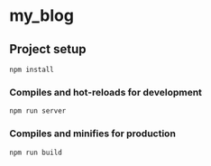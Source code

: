 # my_blog

## Project setup
```
npm install
```

### Compiles and hot-reloads for development
```
npm run server
```

### Compiles and minifies for production
```
npm run build
```


